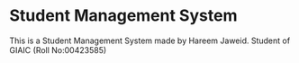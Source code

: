 # Student Management System
 This is a Student Management System made by Hareem Jaweid. Student of GIAIC (Roll No:00423585)
